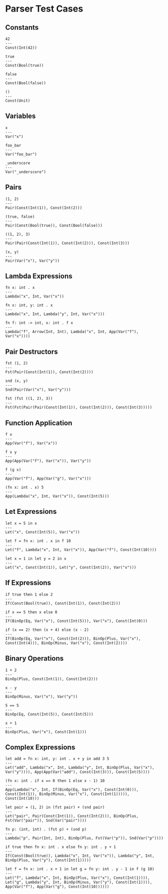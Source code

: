 # Parser Test Cases

## Constants

```
42
---
Const(Int(42))
```

```
true
---
Const(Bool(true))
```

```
false
---
Const(Bool(false))
```

```
()
---
Const(Unit)
```

## Variables

```
x
---
Var("x")
```

```
foo_bar
---
Var("foo_bar")
```

```
_underscore
---
Var("_underscore")
```

## Pairs

```
(1, 2)
---
Pair(Const(Int(1)), Const(Int(2)))
```

```
(true, false)
---
Pair(Const(Bool(true)), Const(Bool(false)))
```

```
((1, 2), 3)
---
Pair(Pair(Const(Int(1)), Const(Int(2))), Const(Int(3)))
```

```
(x, y)
---
Pair(Var("x"), Var("y"))
```

## Lambda Expressions

```
fn x: int . x
---
Lambda("x", Int, Var("x"))
```

```
fn x: int, y: int . x
---
Lambda("x", Int, Lambda("y", Int, Var("x")))
```

```
fn f: int -> int, x: int . f x
---
Lambda("f", Arrow(Int, Int), Lambda("x", Int, App(Var("f"), Var("x"))))
```

## Pair Destructors

```
fst (1, 2)
---
Fst(Pair(Const(Int(1)), Const(Int(2))))
```

```
snd (x, y)
---
Snd(Pair(Var("x"), Var("y")))
```

```
fst (fst ((1, 2), 3))
---
Fst(Fst(Pair(Pair(Const(Int(1)), Const(Int(2))), Const(Int(3)))))
```

## Function Application

```
f x
---
App(Var("f"), Var("x"))
```

```
f x y
---
App(App(Var("f"), Var("x")), Var("y"))
```

```
f (g x)
---
App(Var("f"), App(Var("g"), Var("x")))
```

```
(fn x: int . x) 5
---
App(Lambda("x", Int, Var("x")), Const(Int(5)))
```

## Let Expressions

```
let x = 5 in x
---
Let("x", Const(Int(5)), Var("x"))
```

```
let f = fn x: int . x in f 10
---
Let("f", Lambda("x", Int, Var("x")), App(Var("f"), Const(Int(10))))
```

```
let x = 1 in let y = 2 in x
---
Let("x", Const(Int(1)), Let("y", Const(Int(2)), Var("x")))
```

## If Expressions

```
if true then 1 else 2
---
If(Const(Bool(true)), Const(Int(1)), Const(Int(2)))
```

```
if x == 5 then x else 0
---
If(BinOp(Eq, Var("x"), Const(Int(5))), Var("x"), Const(Int(0)))
```

```
if (x == 2) then (x + 4) else (x - 2)
---
If(BinOp(Eq, Var("x"), Const(Int(2))), BinOp(Plus, Var("x"), Const(Int(4))), BinOp(Minus, Var("x"), Const(Int(2))))
```

## Binary Operations

```
1 + 2
---
BinOp(Plus, Const(Int(1)), Const(Int(2)))
```

```
x - y
---
BinOp(Minus, Var("x"), Var("y"))
```

```
5 == 5
---
BinOp(Eq, Const(Int(5)), Const(Int(5)))
```

```
x + 1
---
BinOp(Plus, Var("x"), Const(Int(1)))
```

## Complex Expressions

```
let add = fn x: int, y: int . x + y in add 3 5
---
Let("add", Lambda("x", Int, Lambda("y", Int, BinOp(Plus, Var("x"), Var("y")))), App(App(Var("add"), Const(Int(3))), Const(Int(5))))
```

```
(fn x: int . if x == 0 then 1 else x - 1) 10
---
App(Lambda("x", Int, If(BinOp(Eq, Var("x"), Const(Int(0))), Const(Int(1)), BinOp(Minus, Var("x"), Const(Int(1))))), Const(Int(10)))
```

```
let pair = (1, 2) in (fst pair) + (snd pair)
---
Let("pair", Pair(Const(Int(1)), Const(Int(2))), BinOp(Plus, Fst(Var("pair")), Snd(Var("pair"))))
```

```
fn p: (int, int) . (fst p) + (snd p)
---
Lambda("p", Pair(Int, Int), BinOp(Plus, Fst(Var("p")), Snd(Var("p"))))
```

```
if true then fn x: int . x else fn y: int . y + 1
---
If(Const(Bool(true)), Lambda("x", Int, Var("x")), Lambda("y", Int, BinOp(Plus, Var("y"), Const(Int(1)))))
```

```
let f = fn x: int . x + 1 in let g = fn y: int . y - 1 in f (g 10)
---
Let("f", Lambda("x", Int, BinOp(Plus, Var("x"), Const(Int(1)))), Let("g", Lambda("y", Int, BinOp(Minus, Var("y"), Const(Int(1)))), App(Var("f"), App(Var("g"), Const(Int(10))))))
```
